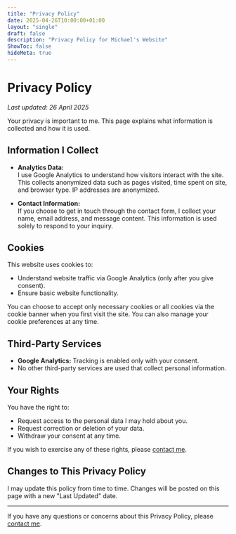 ```yaml
---
title: "Privacy Policy"
date: 2025-04-26T10:00:00+01:00
layout: "single"
draft: false
description: "Privacy Policy for Michael's Website"
ShowToc: false
hideMeta: true
---
```


# Privacy Policy

_Last updated: 26 April 2025_

Your privacy is important to me. This page explains what information is collected and how it is used.

## Information I Collect

- **Analytics Data:**  
  I use Google Analytics to understand how visitors interact with the site. This collects anonymized data such as pages visited, time spent on site, and browser type. IP addresses are anonymized.

- **Contact Information:**  
  If you choose to get in touch through the contact form, I collect your name, email address, and message content. This information is used solely to respond to your inquiry.

## Cookies

This website uses cookies to:

- Understand website traffic via Google Analytics (only after you give consent).
- Ensure basic website functionality.

You can choose to accept only necessary cookies or all cookies via the cookie banner when you first visit the site. You can also manage your cookie preferences at any time.

## Third-Party Services

- **Google Analytics:** Tracking is enabled only with your consent.
- No other third-party services are used that collect personal information.

## Your Rights

You have the right to:

- Request access to the personal data I may hold about you.
- Request correction or deletion of your data.
- Withdraw your consent at any time.

If you wish to exercise any of these rights, please [contact me](/contact).

## Changes to This Privacy Policy

I may update this policy from time to time. Changes will be posted on this page with a new "Last Updated" date.

---

If you have any questions or concerns about this Privacy Policy, please [contact me](/contact).